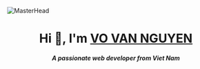 <a href="https://github.com/nguyenthihuynhnhi" data-target="animated-image.originalLink"><img src="/nguyenthihuynhnhi/nguyenthihuynhnhi/raw/main/assets/hocbaitrongmua.gif" alt="MasterHead" style="max-width: 100%; display: inline-block;" data-target="animated-image.originalImage"></a>
## <h1 align="center" class="heading-element" dir="auto">Hi 👋, I'm <a href="https://github.com/vannguyen3010">VO VAN NGUYEN</a></h1>

<h5 align="center" class="heading-element" dir="auto">A passionate web developer from Viet Nam</h5>
<!--
**vannguyen3010/vannguyen3010** is a ✨ _special_ ✨ repository because its `README.md` (this file) appears on your GitHub profile.



- 🔭 I’m currently working on ...
- 🌱 I’m currently learning ...
- 👯 I’m looking to collaborate on ...
- 🤔 I’m looking for help with ...
- 💬 Ask me about ...
- 📫 How to reach me: ...
- 😄 Pronouns: ...
- ⚡ Fun fact: ...
-->
